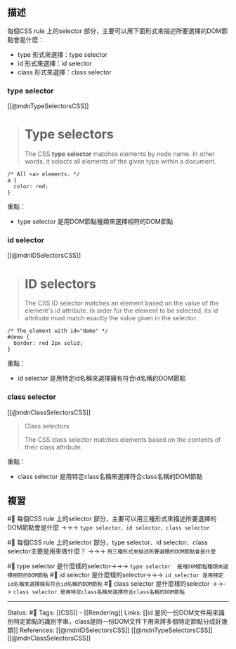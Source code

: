 ## 描述

每個CSS rule 上的selector 部分，主要可以用下面形式來描述所要選擇的DOM節點會是什麼：
- type 形式來選擇：type selector
- id 形式來選擇：id selector
- class 形式來選擇：class selector

### type selector 
[[@mdnTypeSelectorsCSS]]
> # Type selectors
>
> The CSS **type selector** matches elements by node name. In other words, it selects all elements of the given type within a document.

```
/* All <a> elements. */
a {
  color: red;
}
```

重點：
- type selector  是用DOM節點種類來選擇相符的DOM節點

### id selector

[[@mdnIDSelectorsCSS]]
> # ID selectors
>
> The CSS ID selector matches an element based on the value of the element's id attribute. In order for the element to be selected, its id attribute must match exactly the value given in the selector.

```
/* The element with id="demo" */
#demo {
  border: red 2px solid;
}
```

重點：
- id selector 是用特定id名稱來選擇擁有符合id名稱的DOM節點

### class selector

[[@mdnClassSelectorsCSS]]
> Class selectors
>
> The CSS class selector matches elements based on the contents of their class attribute.

重點：
- class selector 是用特定class名稱來選擇符合class名稱的DOM節點

## 複習

#🧠 每個CSS rule 上的selector 部分，主要可以用三種形式來描述所要選擇的DOM節點會是什麼 ->->-> `type selector、id selector、class selector`

#🧠 每個CSS rule 上的selector 部分，type selector、id selector、class selector主要是用來做什麼？ ->->-> `用三種形式來描述所要選擇的DOM節點會是什麼`

#🧠 type selector 是什麼樣的selector->->-> `type selector  是用DOM節點種類來選擇相符的DOM節點`
#🧠 id selector 是什麼樣的selector->->-> `id selector 是用特定id名稱來選擇擁有符合id名稱的DOM節點`
#🧠 class selector 是什麼樣的selector ->->-> `class selector 是用特定class名稱來選擇符合class名稱的DOM節點`


---
Status: #🌱 
Tags:
[[CSS]] - [[Rendering]]
Links:
[[id 是同一份DOM文件用來識別特定節點的識別字串，class是同一份DOM文件下用來將多個特定節點分成好幾類]]
References:
[[@mdnIDSelectorsCSS]]
[[@mdnTypeSelectorsCSS]]
[[@mdnClassSelectorsCSS]]